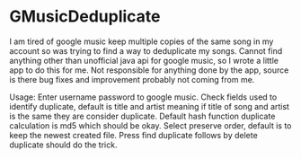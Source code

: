 GMusicDeduplicate
=================

I am tired of google music keep multiple copies of the same song in my account so was trying to find a way to deduplicate my songs. Cannot find anything other than unofficial java api for google music, so I wrote a little app to do this for me. Not responsible for anything done by the app, source is there bug fixes and improvement probably not coming from me.

Usage:
Enter username password to google music. Check fields used to identify duplicate, default is title and artist meaning if title of song and artist is the same they are consider duplicate. 
Default hash function duplicate calculation is md5 which should be okay. Select preserve order, default is to keep the newest created file. Press find duplicate follows by delete duplicate should do the trick.